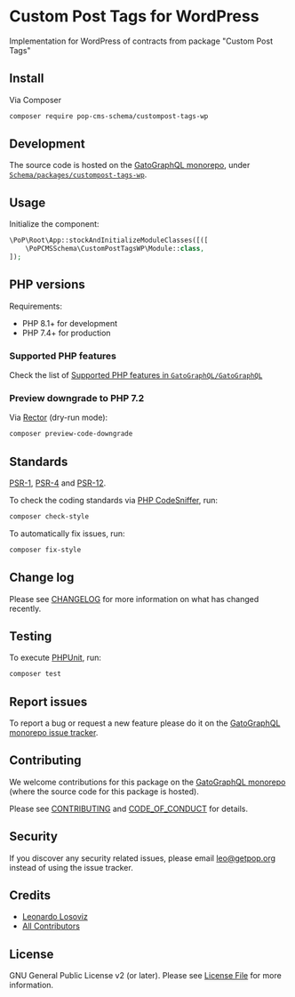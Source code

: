 # Custom Post Tags for WordPress

<!--
[![Build Status][ico-travis]][link-travis]
[![Quality Score][ico-code-quality]][link-code-quality]
[![Software License][ico-license]](LICENSE.md)
[![Latest Version on Packagist][ico-version]][link-packagist]
[![Coverage Status][ico-scrutinizer]][link-scrutinizer]
[![Total Downloads][ico-downloads]][link-downloads]
-->

Implementation for WordPress of contracts from package "Custom Post Tags"

## Install

Via Composer

``` bash
composer require pop-cms-schema/custompost-tags-wp
```

## Development

The source code is hosted on the [GatoGraphQL monorepo](https://github.com/GatoGraphQL/GatoGraphQL), under [`Schema/packages/custompost-tags-wp`](https://github.com/GatoGraphQL/GatoGraphQL/tree/master/layers/Schema/packages/custompost-tags-wp).

## Usage

Initialize the component:

``` php
\PoP\Root\App::stockAndInitializeModuleClasses([([
    \PoPCMSSchema\CustomPostTagsWP\Module::class,
]);
```

## PHP versions

Requirements:

- PHP 8.1+ for development
- PHP 7.4+ for production

### Supported PHP features

Check the list of [Supported PHP features in `GatoGraphQL/GatoGraphQL`](https://github.com/GatoGraphQL/GatoGraphQL/blob/master/docs/supported-php-features.md)

### Preview downgrade to PHP 7.2

Via [Rector](https://github.com/rectorphp/rector) (dry-run mode):

```bash
composer preview-code-downgrade
```

## Standards

[PSR-1](https://www.php-fig.org/psr/psr-1), [PSR-4](https://www.php-fig.org/psr/psr-4) and [PSR-12](https://www.php-fig.org/psr/psr-12).

To check the coding standards via [PHP CodeSniffer](https://github.com/squizlabs/PHP_CodeSniffer), run:

``` bash
composer check-style
```

To automatically fix issues, run:

``` bash
composer fix-style
```

## Change log

Please see [CHANGELOG](CHANGELOG.md) for more information on what has changed recently.

## Testing

To execute [PHPUnit](https://phpunit.de/), run:

``` bash
composer test
```

## Report issues

To report a bug or request a new feature please do it on the [GatoGraphQL monorepo issue tracker](https://github.com/GatoGraphQL/GatoGraphQL/issues).

## Contributing

We welcome contributions for this package on the [GatoGraphQL monorepo](https://github.com/GatoGraphQL/GatoGraphQL) (where the source code for this package is hosted).

Please see [CONTRIBUTING](CONTRIBUTING.md) and [CODE_OF_CONDUCT](CODE_OF_CONDUCT.md) for details.

## Security

If you discover any security related issues, please email leo@getpop.org instead of using the issue tracker.

## Credits

- [Leonardo Losoviz][link-author]
- [All Contributors][link-contributors]

## License

GNU General Public License v2 (or later). Please see [License File](LICENSE.md) for more information.

[ico-version]: https://img.shields.io/packagist/v/pop-cms-schema/custompost-tags-wp.svg?style=flat-square
[ico-license]: https://img.shields.io/badge/license-GPLv2-brightgreen.svg?style=flat-square
[ico-travis]: https://img.shields.io/travis/pop-cms-schema/custompost-tags-wp/master.svg?style=flat-square
[ico-scrutinizer]: https://img.shields.io/scrutinizer/coverage/g/pop-cms-schema/custompost-tags-wp.svg?style=flat-square
[ico-code-quality]: https://img.shields.io/scrutinizer/g/pop-cms-schema/custompost-tags-wp.svg?style=flat-square
[ico-downloads]: https://img.shields.io/packagist/dt/pop-cms-schema/custompost-tags-wp.svg?style=flat-square

[link-packagist]: https://packagist.org/packages/pop-cms-schema/custompost-tags-wp
[link-travis]: https://travis-ci.org/pop-cms-schema/custompost-tags-wp
[link-scrutinizer]: https://scrutinizer-ci.com/g/pop-cms-schema/custompost-tags-wp/code-structure
[link-code-quality]: https://scrutinizer-ci.com/g/pop-cms-schema/custompost-tags-wp
[link-downloads]: https://packagist.org/packages/pop-cms-schema/custompost-tags-wp
[link-author]: https://github.com/leoloso
[link-contributors]: ../../../../../../contributors
